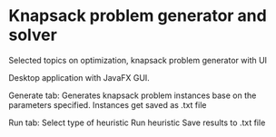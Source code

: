 # Knapsack problem generator and solver
Selected topics on optimization, knapsack problem generator with UI

Desktop application with JavaFX GUI.

Generate tab:
  Generates knapsack problem instances base on the parameters specified.
  Instances get saved as .txt file
  
Run tab:
  Select type of heuristic
  Run heuristic
  Save results to .txt file
